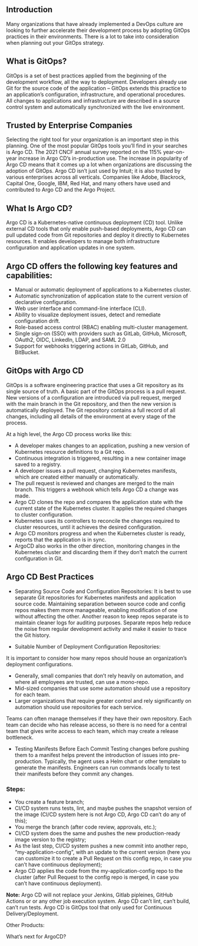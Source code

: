 ## Introduction

Many organizations that have already implemented a DevOps culture are looking to further accelerate their development process by adopting GitOps practices in their environments. There is a lot to take into consideration when planning out your GitOps strategy.

## What is GitOps?

GitOps is a set of best practices applied from the beginning of the development workflow, all the way to deployment.
Developers already use Git for the source code of the application – GitOps extends this practice to an application’s configuration, infrastructure, and operational procedures. All changes to applications and infrastructure are described in a source control system and automatically synchronized with the live environment.

## Trusted by Enterprise Companies

Selecting the right tool for your organization is an important step in this planning. One of the most popular GitOps tools you’ll find in your searches is Argo CD. The 2021 CNCF annual survey reported on the 115% year-on-year increase in Argo CD’s in-production use. The increase in popularity of Argo CD means that it comes up a lot when organizations are discussing the adoption of GitOps.
Argo CD isn’t just used by Intuit; it is also trusted by various enterprises across all verticals. Companies like Adobe, Blackrock, Capital One, Google, IBM, Red Hat, and many others have used and contributed to Argo CD and the Argo Project.


## What Is Argo CD?

Argo CD is a Kubernetes-native continuous deployment (CD) tool. Unlike external CD tools that only enable push-based deployments, Argo CD can pull updated code from Git repositories and deploy it directly to Kubernetes resources. It enables developers to manage both infrastructure configuration and application updates in one system.


## Argo CD offers the following key features and capabilities:

- Manual or automatic deployment of applications to a Kubernetes cluster.
- Automatic synchronization of application state to the current version of declarative configuration.
- Web user interface and command-line interface (CLI).
- Ability to visualize deployment issues, detect and remediate configuration drift.
- Role-based access control (RBAC) enabling multi-cluster management.
- Single sign-on (SSO) with providers such as GitLab, GitHub, Microsoft, OAuth2, OIDC, LinkedIn, LDAP, and SAML 2.0
- Support for webhooks triggering actions in GitLab, GitHub, and BitBucket.


## GitOps with Argo CD

GitOps is a software engineering practice that uses a Git repository as its single source of truth. A basic part of the GitOps process is a pull request. New versions of a configuration are introduced via pull request, merged with the main branch in the Git repository, and then the new version is automatically deployed. The Git repository contains a full record of all changes, including all details of the environment at every stage of the process.

At a high level, the Argo CD process works like this:

- A developer makes changes to an application, pushing a new version of Kubernetes resource definitions to a Git repo.
- Continuous integration is triggered, resulting in a new container image saved to a registry. 
- A developer issues a pull request, changing Kubernetes manifests, which are created either manually or automatically.
- The pull request is reviewed and changes are merged to the main branch. This triggers a webhook which tells Argo CD a change was made.
- Argo CD clones the repo and compares the application state with the current state of the Kubernetes cluster. It applies the required changes to cluster configuration.
- Kubernetes uses its controllers to reconcile the changes required to cluster resources, until it achieves the desired configuration.
- Argo CD monitors progress and when the Kubernetes cluster is ready, reports that the application is in sync.
- ArgoCD also works in the other direction, monitoring changes in the Kubernetes cluster and discarding them if they don’t match the current configuration in Git.


## Argo CD Best Practices

- Separating Source Code and Configuration Repositories:
It is best to use separate Git repositories for Kubernetes manifests and application source code. Maintaining separation between source code and config repos makes them more manageable, enabling modification of one without affecting the other. Another reason to keep repos separate is to maintain cleaner logs for auditing purposes. Separate repos help reduce the noise from regular development activity and make it easier to trace the Git history. 

- Suitable Number of Deployment Configuration Repositories:

It is important to consider how many repos should house an organization’s deployment configurations. 

 - Generally, small companies that don’t rely heavily on automation, and where all employees are trusted, can use a mono-repo. 
 - Mid-sized companies that use some automation should use a repository for each team.
 - Larger organizations that require greater control and rely significantly on automation should use repositories for each service.
 
Teams can often manage themselves if they have their own repository. Each team can decide who has release access, so there is no need for a central team that gives write access to each team, which may create a release bottleneck.

- Testing Manifests Before Each Commit
Testing changes before pushing them to a manifest helps prevent the introduction of issues into pre-production. Typically, the agent uses a Helm chart or other template to generate the manifests. Engineers can run commands locally to test their manifests before they commit any changes. 

### Steps:

- You create a feature branch;
- CI/CD system runs tests, lint, and maybe pushes the snapshot version of the image (CI/CD system here is not Argo CD, Argo CD can’t do any of this);
- You merge the branch (after code review, approvals, etc.);
- CI/CD system does the same and pushes the new production-ready image version to the registry;
- As the last step, CI/CD system pushes a new commit into another repo, “my-application-config”, with an update to the current version (here you can customize it to create a Pull Request on this config repo, in case you can’t have continuous deployment);
- Argo CD applies the code from the my-application-config repo to the cluster (after Pull Request to the config repo is merged, in case you can’t have continuous deployment).


**Note:** Argo CD will not replace your Jenkins, Gitlab pipleines, GitHub Actions or or any other job execution system. Argo CD can’t lint, can’t build, can’t run tests. Argo CD is GitOps tool that only used for Continuous Delivery/Deployment.


Other Products:

What’s next for ArgoCD?

